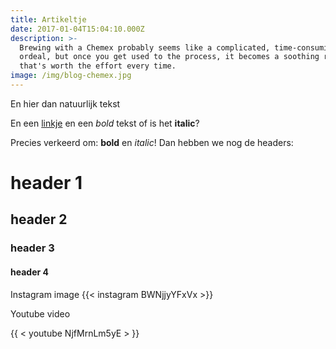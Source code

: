 ```yaml
---
title: Artikeltje
date: 2017-01-04T15:04:10.000Z
description: >-
  Brewing with a Chemex probably seems like a complicated, time-consuming
  ordeal, but once you get used to the process, it becomes a soothing ritual
  that's worth the effort every time.
image: /img/blog-chemex.jpg
---
```


En hier dan natuurlijk tekst

En een [linkje](http://www.lmgtfy.com) en een *bold* tekst of is het **italic**?

Precies verkeerd om: **bold** en *italic*!
Dan hebben we nog de headers:

# header 1
## header 2
### header 3
#### header 4

Instagram image
{{< instagram BWNjjyYFxVx >}}

Youtube video

{{ < youtube NjfMrnLm5yE > }}

